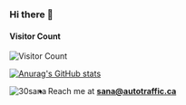 ### Hi there 👋
#### Visitor Count
![Visitor Count](https://profile-counter.glitch.me/30Sana/count.svg)

[![Anurag's GitHub stats](https://github-readme-stats-git-masterrstaa-rickstaa.vercel.app/api?username=30Sana&show_icons=true&theme=midnight-purple)](https://github.com/30Sana/30Sana)

<p><img align="left" src="https://github-readme-stats.vercel.app/api/top-langs?username=30sana&show_icons=true&locale=en&layout=compact&theme=midnight-purple" alt="30sana"/></p>

- Reach me at **sana@autotraffic.ca**
